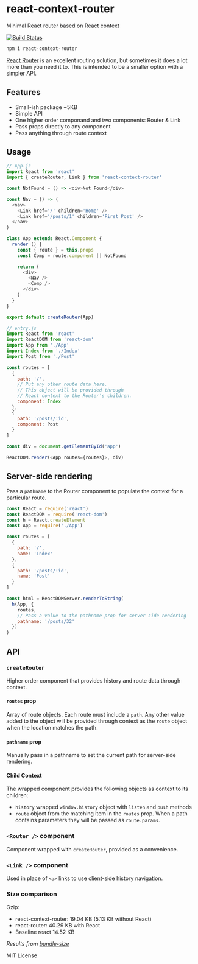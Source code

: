 
# react-context-router

Minimal React router based on React context

[![Build Status](https://travis-ci.org/jxnblk/react-context-router.svg?branch=master)](https://travis-ci.org/jxnblk/react-context-router)

```sh
npm i react-context-router
```

[React Router](https://github.com/reactjs/react-router) is an excellent routing solution,
but sometimes it does a lot more than you need it to.
This is intended to be a smaller option with a simpler API.

## Features
- Small-ish package ~5KB
- Simple API
- One higher order componand and two components: Router & Link
- Pass props directly to any component
- Pass anything through route context

## Usage

```js
// App.js
import React from 'react'
import { createRouter, Link } from 'react-context-router'

const NotFound = () => <div>Not Found</div>

const Nav = () => (
  <nav>
    <Link href='/' children='Home' />
    <Link href='/posts/1' children='First Post' />
  </nav>
)

class App extends React.Component {
  render () {
    const { route } = this.props
    const Comp = route.component || NotFound

    return (
      <div>
        <Nav />
        <Comp />
      </div>
    )
  }
}

export default createRouter(App)
```

```js
// entry.js
import React from 'react'
import ReactDOM from 'react-dom'
import App from './App'
import Index from './Index'
import Post from './Post'

const routes = [
  {
    path: '/',
    // Put any other route data here.
    // This object will be provided through
    // React context to the Router's children.
    component: Index
  },
  {
    path: '/posts/:id',
    component: Post
  }
]

const div = document.getElementById('app')

ReactDOM.render(<App routes={routes}>, div)
```

## Server-side rendering

Pass a `pathname` to the Router component to populate the context for a particular route.

```js
const React = require('react')
const ReactDOM = require('react-dom')
const h = React.createElement
const App = require('./App')

const routes = [
  {
    path: '/',
    name: 'Index'
  },
  {
    path: '/posts/:id',
    name: 'Post'
  }
]

const html = ReactDOMServer.renderToString(
  h(App, {
    routes,
    // Pass a value to the pathname prop for server side rendering
    pathname: '/posts/32'
  })
)
```

## API

### `createRouter`

Higher order component that provides history and route data through context.

#### `routes` prop
Array of route objects. Each route must include a `path`.
Any other value added to the object will be provided through context as the `route` object when the location matches the path.

#### `pathname` prop
Manually pass in a pathname to set the current path for server-side rendering.

#### Child Context
The wrapped component provides the following objects as context to its children:
- `history` wrapped `window.history` object with `listen` and `push` methods
- `route` object from the matching item in the `routes` prop. When a path contains parameters they will be passed as `route.params`.

### `<Router />` component

Component wrapped with `createRouter`, provided as a convenience.

### `<Link />` component

Used in place of `<a>` links to use client-side history navigation.


### Size comparison

Gzip:
- react-context-router: 19.04 KB (5.13 KB without React)
- react-router: 40.29 KB with React
- Baseline react 14.52 KB

*Results from [bundle-size](https://npmjs.com/package/bundle-size)*

MIT License

